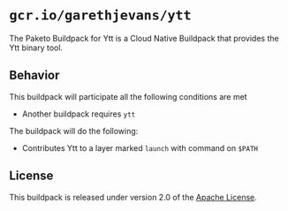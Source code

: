 # `gcr.io/garethjevans/ytt`

The Paketo Buildpack for Ytt is a Cloud Native Buildpack that provides the Ytt binary tool.

## Behavior

This buildpack will participate all the following conditions are met

* Another buildpack requires `ytt`

The buildpack will do the following:

* Contributes Ytt to a layer marked `launch` with command on `$PATH`

## License

This buildpack is released under version 2.0 of the [Apache License][a].

[a]: http://www.apache.org/licenses/LICENSE-2.0
